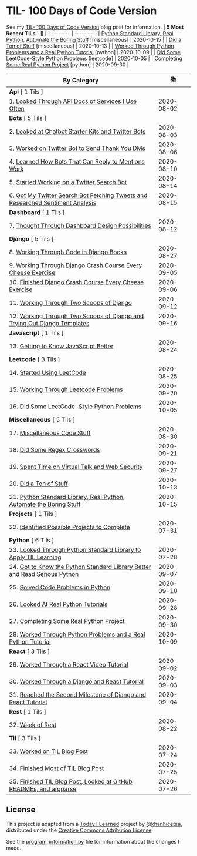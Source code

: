 # TIL- 100 Days of Code Version

See my [TIL- 100 Days of Code Version](https://github.com/KatherineMichel/portfolio/blob/master/regular-blog-posts/til-100-days-of-code-version.md) blog post for information.
| **5 Most Recent TILs** | :tada: |
| -------- | -------- |
| [Python Standard Library, Real Python, Automate the Boring Stuff](miscellaneous/python-standard-library-real-python-automate-the-boring-stuff.md) [miscellaneous] | 2020-10-15 |
| [Did a Ton of Stuff](miscellaneous/did-a-ton-of-stuff.md) [miscellaneous] | 2020-10-13 |
| [Worked Through Python Problems and a Real Python Tutorial](python/worked-through-python-problems-and-a-real-python-tutorial.md) [python] | 2020-10-09 |
| [Did Some LeetCode-Style Python Problems](leetcode/did-some-leetcode-style-python-problems.md) [leetcode] | 2020-10-05 |
| [Completing Some Real Python Project](python/completing-some-real-python-projects.md) [python] | 2020-09-30 |

| **By Category** | :books: |
| -------- | -------- |
| **Api** [ 1 Tils ] | |
| 1. [Looked Through API Docs of Services I Use Often](api/looking-through-api-docs-of-services-i-use-often.md) | 2020-08-02 |
| **Bots** [ 5 Tils ] | |
| 2. [Looked at Chatbot Starter Kits and Twitter Bots](bots/looked-at-chatbot-starter-kits-and-twitter-bots.md) | 2020-08-03 |
| 3. [Worked on Twitter Bot to Send Thank You DMs](bots/worked-on-a-twitter-bot-to-send-thank-you-dms.md) | 2020-08-06 |
| 4. [Learned How Bots That Can Reply to Mentions Work](bots/learned-how-bots-that-can-reply-to-mentions-work.md) | 2020-08-10 |
| 5. [Started Working on a Twitter Search Bot](bots/started-working-on-a-tweet-search-bot.md) | 2020-08-14 |
| 6. [Got My Twitter Search Bot Fetching Tweets and Researched Sentiment Analysis](bots/got-my-twitter-search-bot-fetching-tweets-and-researched-sentiment-analysis.md) | 2020-08-15 |
| **Dashboard** [ 1 Tils ] | |
| 7. [Thought Through Dashboard Design Possibilities](dashboard/thought-through-dashboard-design-possibilities.md) | 2020-08-12 |
| **Django** [ 5 Tils ] | |
| 8. [Working Through Code in Django Books](django/working-through-code-in-django-books.md) | 2020-08-27 |
| 9. [Working Through Django Crash Course Every Cheese Exercise](django/working-through-django-crash-course-every-cheese-exercise.md) | 2020-09-05 |
| 10. [Finished Django Crash Course Every Cheese Exercise](django/finished-django-crash-course-every-cheese-exercise.md) | 2020-09-06 |
| 11. [Working Through Two Scoops of Django](django/working-through-two-scoops-of-django.md) | 2020-09-12 |
| 12. [Working Through Two Scoops of Django and Trying Out Django Templates](django/working-through-two-scoops-of-django-and-trying-out-django-templates.md) | 2020-09-16 |
| **Javascript** [ 1 Tils ] | |
| 13. [Getting to Know JavaScript Better](javascript/getting-to-know-javascript-better.md) | 2020-08-24 |
| **Leetcode** [ 3 Tils ] | |
| 14. [Started Using LeetCode](leetcode/started-using-leetcode.md) | 2020-08-25 |
| 15. [Working Through Leetcode Problems](leetcode/working-through-leetcode-problems.md) | 2020-09-20 |
| 16. [Did Some LeetCode-Style Python Problems](leetcode/did-some-leetcode-style-python-problems.md) | 2020-10-05 |
| **Miscellaneous** [ 5 Tils ] | |
| 17. [Miscellaneous Code Stuff](miscellaneous/miscellaneous-code-stuff.md) | 2020-08-30 |
| 18. [Did Some Regex Crosswords](miscellaneous/did-some-regex-crosswords.md) | 2020-09-21 |
| 19. [Spent Time on Virtual Talk and Web Security](miscellaneous/spent-time-on-virtual-talk-and-web-security.md) | 2020-09-27 |
| 20. [Did a Ton of Stuff](miscellaneous/did-a-ton-of-stuff.md) | 2020-10-13 |
| 21. [Python Standard Library, Real Python, Automate the Boring Stuff](miscellaneous/python-standard-library-real-python-automate-the-boring-stuff.md) | 2020-10-15 |
| **Projects** [ 1 Tils ] | |
| 22. [Identified Possible Projects to Complete](projects/identified-possible-projects-to-complete.md) | 2020-07-31 |
| **Python** [ 6 Tils ] | |
| 23. [Looked Through Python Standard Library to Apply TIL Learning](python/looked-through-python-standard-library-to-apply-til-learning.md) | 2020-07-28 |
| 24. [Got to Know the Python Standard Library Better and Read Serious Python](python/got-to-know-the-python-standard-library-better-and-read-serious-python.md) | 2020-09-07 |
| 25. [Solved Code Problems in Python](python/solved-code-problems-in-python.md) | 2020-09-10 |
| 26. [Looked At Real Python Tutorials](python/looked-at-real-python-tutorials.md) | 2020-09-28 |
| 27. [Completing Some Real Python Project](python/completing-some-real-python-projects.md) | 2020-09-30 |
| 28. [Worked Through Python Problems and a Real Python Tutorial](python/worked-through-python-problems-and-a-real-python-tutorial.md) | 2020-10-09 |
| **React** [ 3 Tils ] | |
| 29. [Worked Through a React Video Tutorial](react/worked-through-a-react-video-tutorial.md) | 2020-09-02 |
| 30. [Worked Through a Django and React Tutorial](react/worked-through-a-django-and-react-tutorial.md) | 2020-09-03 |
| 31. [Reached the Second Milestone of Django and React Tutorial](react/reached-the-second-milestone-of-django-react-tutorial.md) | 2020-09-04 |
| **Rest** [ 1 Tils ] | |
| 32. [Week of Rest](rest/week-of-rest.md) | 2020-08-22 |
| **Til** [ 3 Tils ] | |
| 33. [Worked on TIL Blog Post](til/worked-on-til-blog-post.md) | 2020-07-24 |
| 34. [Finished Most of TIL Blog Post](til/finished-most-of-til-blog-post.md) | 2020-07-25 |
| 35. [Finished TIL Blog Post, Looked at GitHub READMEs, and argparse](til/finished-til-blog-post-looked-at-github-readmes-and-argparse.md) | 2020-07-26 |


## License

This project is adapted from a [Today I Learned](https://github.com/khanhicetea/today-i-learned/) project by [@khanhicetea](https://github.com/khanhicetea), distributed under the [Creative Commons Attribution License](http://creativecommons.org/licenses/by/3.0/). 

See the [program_information.py](program_information.py) file for information about the changes I made.
